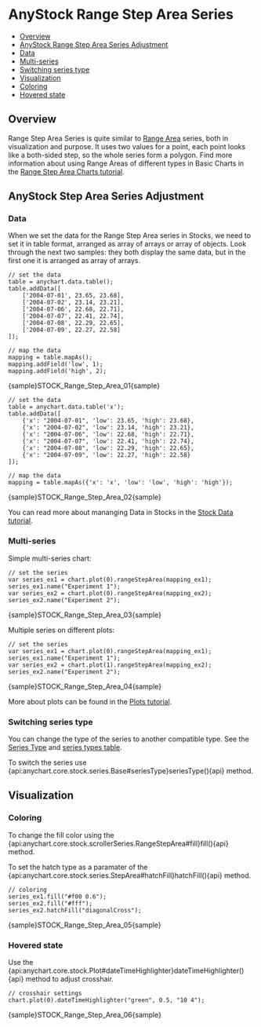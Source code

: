 # AnyStock Range Step Area Series

* [Overview](#overview)
* [AnyStock Range Step Area Series Adjustment](#anystock_range_step_area_series_adjustment)
 * [Data](#data)
 * [Multi-series](#multi_series)
 * [Switching series type](#switching_series_type)
* [Visualization](#visualization)
 * [Coloring](#coloring)
 * [Hovered state](#hovered_state)

## Overview

Range Step Area Series is quite similar to [Range Area](Range_Area) series, both in visualization and purpose. It uses two values for a point, each point looks like a both-sided step, so the whole series form a polygon. Find more information about using Range Areas of different types in Basic Charts in the [Range Step Area Charts tutorial](../../Basic_Charts/Range_Step_Area_Chart).

## AnyStock Step Area Series Adjustment

### Data

When we set the data for the Range Step Area series in Stocks, we need to set it in table format, arranged as array of arrays or array of objects. Look through the next two samples: they both display the same data, but in the first one it is arranged as array of arrays.

```
// set the data
table = anychart.data.table();
table.addData([
    ['2004-07-01', 23.65, 23.68],
    ['2004-07-02', 23.14, 23.21],
    ['2004-07-06', 22.68, 22.71],
    ['2004-07-07', 22.41, 22.74],
    ['2004-07-08', 22.29, 22.65],
    ['2004-07-09', 22.27, 22.58]
]);
  
// map the data
mapping = table.mapAs();
mapping.addField('low', 1);
mapping.addField('high', 2);
```

{sample}STOCK\_Range\_Step\_Area\_01{sample}

```
// set the data
table = anychart.data.table('x');
table.addData([
    {'x': "2004-07-01", 'low': 23.65, 'high': 23.68},
    {'x': "2004-07-02", 'low': 23.14, 'high': 23.21},
    {'x': "2004-07-06", 'low': 22.68, 'high': 22.71},
    {'x': "2004-07-07", 'low': 22.41, 'high': 22.74},
    {'x': "2004-07-08", 'low': 22.29, 'high': 22.65},
    {'x': "2004-07-09", 'low': 22.27, 'high': 22.58}
]);
  
// map the data
mapping = table.mapAs({'x': 'x', 'low': 'low', 'high': 'high'});
```

{sample}STOCK\_Range\_Step\_Area\_02{sample}

You can read more about mananging Data in Stocks in the [Stock Data tutorial](../Data).

### Multi-series

Simple multi-series chart:

```
// set the series
var series_ex1 = chart.plot(0).rangeStepArea(mapping_ex1);
series_ex1.name("Experiment 1");
var series_ex2 = chart.plot(0).rangeStepArea(mapping_ex2);
series_ex2.name("Experiment 2");
```

{sample}STOCK\_Range\_Step\_Area\_03{sample}

Multiple series on different plots:

```  
// set the series
var series_ex1 = chart.plot(0).rangeStepArea(mapping_ex1);
series_ex1.name("Experiment 1");
var series_ex2 = chart.plot(1).rangeStepArea(mapping_ex2);
series_ex2.name("Experiment 2");
```

{sample}STOCK\_Range\_Step\_Area\_04{sample}

More about plots can be found in the [Plots tutorial](../Chart_Plots).

### Switching series type

You can change the type of the series to another compatible type. See the [Series Type](Series_Type) and [series types table](Supported_Series#list_of_supported_series).

To switch the series use {api:anychart.core.stock.series.Base#seriesType}seriesType(){api} method.

## Visualization

### Coloring

To change the fill color using the {api:anychart.core.stock.scrollerSeries.RangeStepArea#fill}fill(){api} method.

To set the hatch type as a paramater of the {api:anychart.core.stock.series.StepArea#hatchFill}hatchFill(){api} method.

```
// coloring
series_ex1.fill("#f00 0.6");
series_ex2.fill("#fff");
series_ex2.hatchFill("diagonalCross");
```
{sample}STOCK\_Range\_Step\_Area\_05{sample}

### Hovered state

Use the {api:anychart.core.stock.Plot#dateTimeHighlighter}dateTimeHighlighter(){api} method to adjust crosshair. 

```
// crosshair settings
chart.plot(0).dateTimeHighlighter("green", 0.5, "10 4");
```

{sample}STOCK\_Range\_Step\_Area\_06{sample}